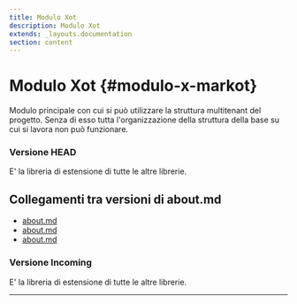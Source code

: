 ```yaml
---
title: Modulo Xot
description: Modulo Xot
extends: _layouts.documentation
section: content
---
```


# Modulo Xot {#modulo-x-markot}

Modulo principale con cui si può utilizzare la struttura multitenant del progetto.
Senza di esso tutta l'organizzazione della struttura della base su cui si lavora non può funzionare.

### Versione HEAD

E' la libreria di estensione di tutte le altre librerie.
## Collegamenti tra versioni di about.md
* [about.md](../../../Xot/docs/about.md)
* [about.md](../../../Tenant/docs/en/about.md)
* [about.md](../../../Tenant/docs/it/about.md)


### Versione Incoming

E' la libreria di estensione di tutte le altre librerie.

---

